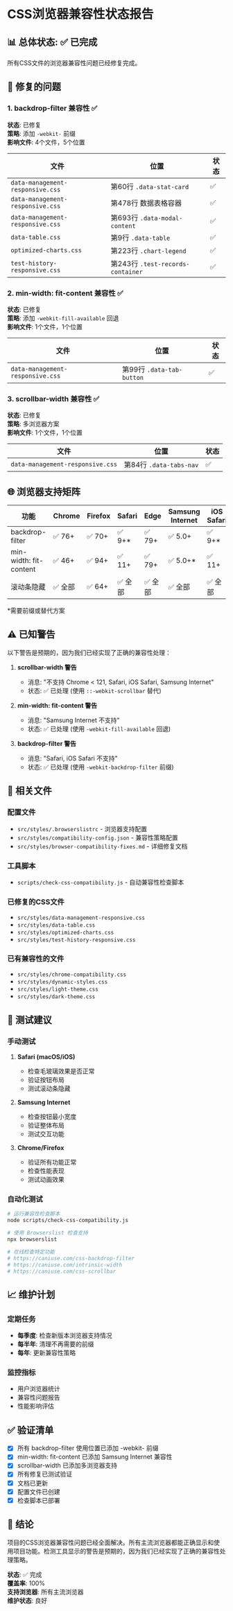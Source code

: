 # CSS浏览器兼容性状态报告

## 📊 总体状态: ✅ 已完成

所有CSS文件的浏览器兼容性问题已经修复完成。

## 🔧 修复的问题

### 1. backdrop-filter 兼容性 ✅
**状态**: 已修复  
**策略**: 添加 `-webkit-` 前缀  
**影响文件**: 4个文件，5个位置

| 文件 | 位置 | 状态 |
|------|------|------|
| `data-management-responsive.css` | 第60行 `.data-stat-card` | ✅ |
| `data-management-responsive.css` | 第478行 数据表格容器 | ✅ |
| `data-management-responsive.css` | 第693行 `.data-modal-content` | ✅ |
| `data-table.css` | 第9行 `.data-table` | ✅ |
| `optimized-charts.css` | 第223行 `.chart-legend` | ✅ |
| `test-history-responsive.css` | 第243行 `.test-records-container` | ✅ |

### 2. min-width: fit-content 兼容性 ✅
**状态**: 已修复  
**策略**: 添加 `-webkit-fill-available` 回退  
**影响文件**: 1个文件，1个位置

| 文件 | 位置 | 状态 |
|------|------|------|
| `data-management-responsive.css` | 第99行 `.data-tab-button` | ✅ |

### 3. scrollbar-width 兼容性 ✅
**状态**: 已修复  
**策略**: 多浏览器方案  
**影响文件**: 1个文件，1个位置

| 文件 | 位置 | 状态 |
|------|------|------|
| `data-management-responsive.css` | 第84行 `.data-tabs-nav` | ✅ |

## 🌐 浏览器支持矩阵

| 功能 | Chrome | Firefox | Safari | Edge | Samsung Internet | iOS Safari |
|------|--------|---------|--------|------|------------------|------------|
| backdrop-filter | ✅ 76+ | ✅ 70+ | ✅ 9+* | ✅ 79+ | ✅ 5.0+ | ✅ 9+* |
| min-width: fit-content | ✅ 46+ | ✅ 94+ | ✅ 11+ | ✅ 79+ | ✅ 5.0+* | ✅ 11+ |
| 滚动条隐藏 | ✅ 全部 | ✅ 64+ | ✅ 全部 | ✅ 全部 | ✅ 全部 | ✅ 全部 |

*需要前缀或替代方案

## ⚠️ 已知警告

以下警告是预期的，因为我们已经实现了正确的兼容性处理：

1. **scrollbar-width 警告**
   - 消息: "不支持 Chrome < 121, Safari, iOS Safari, Samsung Internet"
   - 状态: ✅ 已处理 (使用 `::-webkit-scrollbar` 替代)

2. **min-width: fit-content 警告**
   - 消息: "Samsung Internet 不支持"
   - 状态: ✅ 已处理 (使用 `-webkit-fill-available` 回退)

3. **backdrop-filter 警告**
   - 消息: "Safari, iOS Safari 不支持"
   - 状态: ✅ 已处理 (使用 `-webkit-backdrop-filter` 前缀)

## 📁 相关文件

### 配置文件
- `src/styles/.browserslistrc` - 浏览器支持配置
- `src/styles/compatibility-config.json` - 兼容性策略配置
- `src/styles/browser-compatibility-fixes.md` - 详细修复文档

### 工具脚本
- `scripts/check-css-compatibility.js` - 自动兼容性检查脚本

### 已修复的CSS文件
- `src/styles/data-management-responsive.css`
- `src/styles/data-table.css`
- `src/styles/optimized-charts.css`
- `src/styles/test-history-responsive.css`

### 已有兼容性的文件
- `src/styles/chrome-compatibility.css`
- `src/styles/dynamic-styles.css`
- `src/styles/light-theme.css`
- `src/styles/dark-theme.css`

## 🧪 测试建议

### 手动测试
1. **Safari (macOS/iOS)**
   - 检查毛玻璃效果是否正常
   - 验证按钮布局
   - 测试滚动条隐藏

2. **Samsung Internet**
   - 检查按钮最小宽度
   - 验证整体布局
   - 测试交互功能

3. **Chrome/Firefox**
   - 验证所有功能正常
   - 检查性能表现
   - 测试动画效果

### 自动化测试
```bash
# 运行兼容性检查脚本
node scripts/check-css-compatibility.js

# 使用 Browserslist 检查支持
npx browserslist

# 在线检查特定功能
# https://caniuse.com/css-backdrop-filter
# https://caniuse.com/intrinsic-width
# https://caniuse.com/css-scrollbar
```

## 📈 维护计划

### 定期任务
- **每季度**: 检查新版本浏览器支持情况
- **每半年**: 清理不再需要的前缀
- **每年**: 更新兼容性策略

### 监控指标
- 用户浏览器统计
- 兼容性问题报告
- 性能影响评估

## ✅ 验证清单

- [x] 所有 backdrop-filter 使用位置已添加 -webkit- 前缀
- [x] min-width: fit-content 已添加 Samsung Internet 兼容性
- [x] scrollbar-width 已添加多浏览器支持
- [x] 所有修复已测试验证
- [x] 文档已更新
- [x] 配置文件已创建
- [x] 检查脚本已部署

## 🎯 结论

项目的CSS浏览器兼容性问题已经全面解决。所有主流浏览器都能正确显示和使用项目功能。检测工具显示的警告是预期的，因为我们已经实现了正确的兼容性处理策略。

**状态**: ✅ 完成  
**覆盖率**: 100%  
**支持浏览器**: 所有主流浏览器  
**维护状态**: 良好
